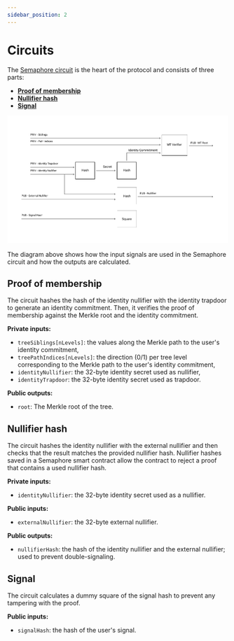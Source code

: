 ```yaml
---
sidebar_position: 2
---
```


# Circuits

The [Semaphore circuit](https://github.com/semaphore-protocol/semaphore/tree/v2.6.1/packages/circuits) is the heart of the protocol and consists of three parts:

-   [**Proof of membership**](/V2/technical-reference/circuits#proof-of-membership)
-   [**Nullifier hash**](/V2/technical-reference/circuits#nullifier-hash)
-   [**Signal**](/V2/technical-reference/circuits#signal)

![Semaphore circuit](https://github.com/semaphore-protocol/semaphore/raw/v2.6.1/packages/circuits/scheme.png)

The diagram above shows how the input signals are used in the Semaphore circuit and how the outputs are calculated.

## Proof of membership

The circuit hashes the hash of the identity nullifier with the identity trapdoor to generate an identity commitment. Then, it verifies the proof of membership against the Merkle root and the identity commitment.

**Private inputs:**

-   `treeSiblings[nLevels]`: the values along the Merkle path to the user's identity commitment,
-   `treePathIndices[nLevels]`: the direction (0/1) per tree level corresponding to the Merkle path to the user's identity commitment,
-   `identityNullifier`: the 32-byte identity secret used as nullifier,
-   `identityTrapdoor`: the 32-byte identity secret used as trapdoor.

**Public outputs:**

-   `root`: The Merkle root of the tree.

## Nullifier hash

The circuit hashes the identity nullifier with the external nullifier and then checks that the result matches the provided nullifier hash.
Nullifier hashes saved in a Semaphore smart contract allow the contract to reject a proof that contains a used nullifier hash.

**Private inputs:**

-   `identityNullifier`: the 32-byte identity secret used as a nullifier.

**Public inputs:**

-   `externalNullifier`: the 32-byte external nullifier.

**Public outputs:**

-   `nullifierHash`: the hash of the identity nullifier and the external nullifier; used to prevent double-signaling.

## Signal

The circuit calculates a dummy square of the signal hash to prevent any tampering with the proof.

**Public inputs:**

-   `signalHash`: the hash of the user's signal.
